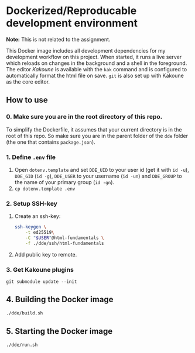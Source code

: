 # Dockerized/Reproducable development environment

**Note:** This is not related to the assignment.

This Docker image includes all development dependencies for my development
workflow on this project. When started, it runs a live server which reloads on
changes in the background and a shell in the foreground. The editor *Kakoune*
is available with the `kak` command and is configured to automatically format
the html file on save. `git` is also set up with Kakoune as the core editor.

## How to use

### 0. Make sure you are in the root directory of this repo.

To simplify the Dockerfile, it assumes that your current directory is in the
root of this repo. So make sure you are in the parent folder of the `dde`
folder (the one that contains `package.json`).

### 1. Define `.env` file

1. Open `dotenv.template` and set `DDE_UID` to your user id (get it with
`id -u`), `DDE_GID` (`id -g`), `DDE_USER` to your username (`id -un`) and
`DDE_GROUP` to the name of your primary group (`id -gn`).
2. `cp dotenv.template .env`

### 2. Setup SSH-key

1. Create an ssh-key:
   ```bash
   ssh-keygen \
       -t ed25519\
       -C "$USER"@html-fundamentals \
       -f ./dde/ssh/html-fundamentals
   ```
2. Add public key to remote.

### 3. Get Kakoune plugins

`git submodule update --init`

## 4. Building the Docker image

```bash
./dde/build.sh
```

## 5. Starting the Docker image

```bash
./dde/run.sh
```
